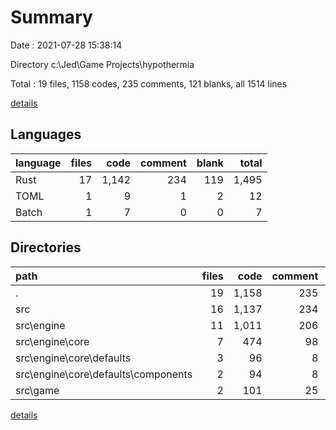 # Summary

Date : 2021-07-28 15:38:14

Directory c:\Jed\Game Projects\hypothermia

Total : 19 files,  1158 codes, 235 comments, 121 blanks, all 1514 lines

[details](details.md)

## Languages
| language | files | code | comment | blank | total |
| :--- | ---: | ---: | ---: | ---: | ---: |
| Rust | 17 | 1,142 | 234 | 119 | 1,495 |
| TOML | 1 | 9 | 1 | 2 | 12 |
| Batch | 1 | 7 | 0 | 0 | 7 |

## Directories
| path | files | code | comment | blank | total |
| :--- | ---: | ---: | ---: | ---: | ---: |
| . | 19 | 1,158 | 235 | 121 | 1,514 |
| src | 16 | 1,137 | 234 | 118 | 1,489 |
| src\engine | 11 | 1,011 | 206 | 107 | 1,324 |
| src\engine\core | 7 | 474 | 98 | 64 | 636 |
| src\engine\core\defaults | 3 | 96 | 8 | 19 | 123 |
| src\engine\core\defaults\components | 2 | 94 | 8 | 19 | 121 |
| src\game | 2 | 101 | 25 | 7 | 133 |

[details](details.md)